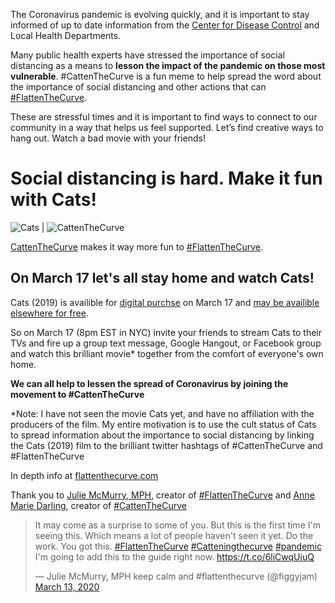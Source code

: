 The Coronavirus pandemic is evolving quickly, and it is important to stay informed of up to date information from the [Center for Disease Control](https://www.cdc.gov/coronavirus/2019-ncov/index.html) and Local Health Departments.

Many public health experts have stressed the importance of social distancing as a means to **lesson the impact of the pandemic on those most vulnerable**. #CattenTheCurve is a fun meme to help spread the word about the importance of social distancing and other actions that can [#FlattenTheCurve](https://www.flattenthecurve.com/).

These are stressful times and it is important to find ways to connect to our community in a way that helps us feel supported. Let’s find creative ways to hang out. Watch a bad movie with your friends! 

# Social distancing is hard. Make it fun with Cats!

![Cats](https://upload.wikimedia.org/wikipedia/en/thumb/c/cf/Cats_2019_poster.jpg/220px-Cats_2019_poster.jpg) | ![CattenTheCurve](https://pbs.twimg.com/media/ES3VTrgUMAAyEFp?format=jpg&name=small)

[CattenTheCurve](https://twitter.com/amdar1ing/status/1237880129575157760) makes it way more fun to [#FlattenTheCurve](https://www.flattenthecurve.com/).

## On March 17 let's all stay home and watch Cats!

Cats (2019) is availible for [digital purchse](https://www.playbill.com/article/cats-movie-sets-digital-blu-ray-and-dvd-release-dates) on March 17 and [may be availible elsewhere for free](https://twitter.com/cats2019_hd?lang=en).

So on March 17 (8pm EST in NYC) invite your friends to stream Cats to their TVs and fire up a group text message, Google Hangout, or Facebook group and watch this brilliant movie* together from the comfort of everyone's own home.

**We can all help to lessen the spread of Coronavirus by joining the movement to #CattenTheCurve**

*Note: I have not seen the movie Cats yet, and have no affiliation with the producers of the film. My entire motivation is to use the cult status of Cats to spread information about the importance to social distancing by linking the Cats (2019) film to the brilliant twitter hashtags of #CattenTheCurve and #FlattenTheCurve

In depth info at [flattenthecurve.com](https://www.flattenthecurve.com/)

Thank you to [Julie McMurry, MPH](https://twitter.com/figgyjam), creator of [#FlattenTheCurve](https://www.flattenthecurve.com/) and [Anne Marie Darling](https://twitter.com/amdar1ing), creator of [#CattenTheCurve](https://twitter.com/amdar1ing/status/1237880129575157760)

<blockquote class="twitter-tweet"><p lang="en" dir="ltr">It may come as a surprise to some of you. But this is the first time I&#39;m seeing this. Which means a lot of people haven&#39;t seen it yet. Do the work. You got this. <a href="https://twitter.com/hashtag/FlattenTheCurve?src=hash&amp;ref_src=twsrc%5Etfw">#FlattenTheCurve</a> <a href="https://twitter.com/hashtag/Catteningthecurve?src=hash&amp;ref_src=twsrc%5Etfw">#Catteningthecurve</a> <a href="https://twitter.com/hashtag/pandemic?src=hash&amp;ref_src=twsrc%5Etfw">#pandemic</a> I&#39;m going to add this to the guide right now. <a href="https://t.co/6liCwqUjuQ">https://t.co/6liCwqUjuQ</a></p>&mdash; Julie McMurry, MPH keep calm and #flattenthecurve (@figgyjam) <a href="https://twitter.com/figgyjam/status/1238301836676698112?ref_src=twsrc%5Etfw">March 13, 2020</a></blockquote>
